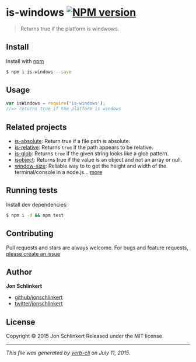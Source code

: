 # is-windows [![NPM version](https://badge.fury.io/js/is-windows.svg)](http://badge.fury.io/js/is-windows)

> Returns true if the platform is windwows.

## Install

Install with [npm](https://www.npmjs.com/)

```sh
$ npm i is-windows --save
```

## Usage

```js
var isWindows = require('is-windows');
//=> returns true if the platform is windows
```

## Related projects

* [is-absolute](https://github.com/jonschlinkert/is-absolute): Return true if a file path is absolute.
* [is-relative](https://github.com/jonschlinkert/is-relative): Returns `true` if the path appears to be relative.
* [is-glob](https://github.com/jonschlinkert/is-glob): Returns `true` if the given string looks like a glob pattern.
* [isobject](https://github.com/jonschlinkert/isobject): Returns true if the value is an object and not an array or null.
* [window-size](https://github.com/jonschlinkert/window-size): Reliable way to to get the height and width of the terminal/console in a node.js… [more](https://github.com/jonschlinkert/window-size)

## Running tests

Install dev dependencies:

```sh
$ npm i -d && npm test
```

## Contributing

Pull requests and stars are always welcome. For bugs and feature requests, [please create an issue](https://github.com/jonschlinkert/is-windows/issues/new)

## Author

**Jon Schlinkert**

+ [github/jonschlinkert](https://github.com/jonschlinkert)
+ [twitter/jonschlinkert](http://twitter.com/jonschlinkert)

## License

Copyright © 2015 Jon Schlinkert
Released under the MIT license.

***

_This file was generated by [verb-cli](https://github.com/assemble/verb-cli) on July 11, 2015._